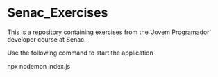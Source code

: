 # Senac_Exercises
This is a repository containing exercises from the 'Jovem Programador' developer course at Senac.

Use the following command to start the application

npx nodemon index.js

